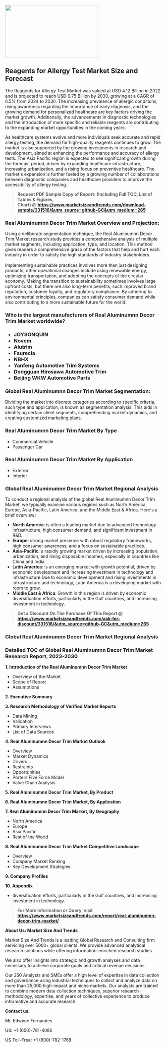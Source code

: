 <p><img class="alignnone size-medium wp-image-20088" src="https://ffe5etoiles.com/wp-content/uploads/2024/12/MST1-300x171.png" alt="" width="300" height="171" /></p><h2>Reagents for Allergy Test Market Size and Forecast</h2><p>The Reagents for Allergy Test Market was valued at USD 4.12 Billion in 2022 and is projected to reach USD 6.75 Billion by 2030, growing at a CAGR of 6.5% from 2024 to 2030. The increasing prevalence of allergic conditions, rising awareness regarding the importance of early diagnosis, and the growing demand for personalized healthcare are key factors driving the market growth. Additionally, the advancements in diagnostic technologies and the introduction of more specific and reliable reagents are contributing to the expanding market opportunities in the coming years.</p><p>As healthcare systems evolve and more individuals seek accurate and rapid allergy testing, the demand for high-quality reagents continues to grow. The market is also supported by the growing investments in research and development, aimed at enhancing the performance and accuracy of allergy tests. The Asia Pacific region is expected to see significant growth during the forecast period, driven by expanding healthcare infrastructure, increasing urbanization, and a rising focus on preventive healthcare. The market's expansion is further fueled by a growing number of collaborations between diagnostic companies and healthcare providers to improve the accessibility of allergy testing.</p></p><blockquote id="" class=""><strong>Request PDF Sample Copy of Report: (Including Full TOC, List of Tables &amp; Figures, Chart)&nbsp;@&nbsp;<strong><a href="https://www.marketsizeandtrends.com/download-sample/331516/&utm_source=github-GC&utm_medium=265" target="_blank">https://www.marketsizeandtrends.com/download-sample/331516/&utm_source=github-GC&utm_medium=265</a></strong></strong></blockquote><h3 id="" class="">Real Aluminumnn Decor Trim Market&nbsp;Overview and Projection:</h3><p id="" class="">Using a deliberate segmentation technique, the Real Aluminumnn Decor Trim Market research study provides a comprehensive analysis of multiple market segments, including application, type, and location. This method gives readers a comprehensive grasp of the factors that help and hurt each industry in order to satisfy the high standards of industry stakeholders. <br /> <br />Implementing sustainable practices involves more than just designing products; other operational changes include using renewable energy, optimizing transportation, and adopting the concepts of the circular economy. Making the transition to sustainability sometimes involves large upfront costs, but there are also long-term benefits, such improved brand reputation, customer loyalty, and regulatory compliance. By adhering to environmental principles, companies can satisfy consumer demand while also contributing to a more sustainable future for the world.</p><h3 id="" class="">Who is the largest manufacturers of&nbsp;Real Aluminumnn Decor Trim Market worldwide?</h3><h3 class=""><p><ul><li>JOYSONQUIN </li><li> Novem </li><li> Alutrim </li><li> Faurecia </li><li> NBHX </li><li> Yanfeng Automotive Trim Systems </li><li> Dongguan Hirosawa Automotive Trim </li><li> Beijing WKW Automotive Parts</li></ul></p></h3><h3 id="" class="">Global&nbsp;Real Aluminumnn Decor Trim Market Segmentation:</h3><p id="" class="">Dividing the market into discrete categories according to specific criteria, such type and application, is known as segmentation analysis. This aids in identifying certain client segments, comprehending market dynamics, and creating customized marketing plans.</p><h3 id="" class="">Real Aluminumnn Decor Trim Market&nbsp;By Type</h3><p><p><ul><li>Commercial Vehicle</li><li> Passenger Car</p></li></ul></p></p><h3 id="" class="">Real Aluminumnn Decor Trim Market&nbsp;By Application</h3><p class=""><p><ul><li>Exterior</li><li> Interior</li></ul></p></p><h3 id="" class="">Global Real Aluminumnn Decor Trim Market Regional Analysis</h3><p id="" class="">To conduct a regional analysis of the global Real Aluminumnn Decor Trim Market, we typically examine various regions such as North America, Europe, Asia-Pacific, Latin America, and the Middle East &amp; Africa. Here's a brief overview:</p><ul><li><strong>North America</strong>: is often a leading market due to advanced technology infrastructure, high consumer demand, and significant investment in R&amp;D.</li><li><strong>Europe</strong>: strong market presence with robust regulatory frameworks, high consumer awareness, and a focus on sustainable practices.</li><li><strong>Asia-Pacific</strong>: a rapidly growing market driven by increasing population, urbanization, and rising disposable incomes, especially in countries like China and India.</li><li><strong>Latin America</strong>: is an emerging market with growth potential, driven by economic development and increasing investment in technology and infrastructure.Due to economic development and rising investments in infrastructure and technology, Latin America is a developing market with room to grow.</li><li><strong>Middle East &amp; Africa</strong>: Growth in this region is driven by economic diversification efforts, particularly in the Gulf countries, and increasing investment in technology.</li></ul><blockquote id="" class=""><strong>Get a Discount On The Purchase Of This Report @ <strong><a href="https://www.marketsizeandtrends.com/ask-for-discount/331516/&utm_source=github-GC&utm_medium=265" target="_blank">https://www.marketsizeandtrends.com/ask-for-discount/331516/&utm_source=github-GC&utm_medium=265</a></strong></strong></blockquote><h3 id="" class="">Global Real Aluminumnn Decor Trim Market Regional Analysis</h3><h3 id="" class="">Detailed TOC of Global Real Aluminumnn Decor Trim Market Research Report, 2023-2030</h3><p id="" class=""><strong>1. Introduction of the Real Aluminumnn Decor Trim Market</strong></p><ul><li>Overview of the Market</li><li>Scope of Report</li><li>Assumptions</li></ul><p id="" class=""><strong>2. Executive Summary</strong></p><p id="" class=""><strong>3. Research Methodology of Verified Market Reports</strong></p><ul><li>Data Mining</li><li>Validation</li><li>Primary Interviews</li><li>List of Data Sources</li></ul><p id="" class=""><strong>4. Real Aluminumnn Decor Trim Market Outlook</strong></p><ul><li>Overview</li><li>Market Dynamics</li><li>Drivers</li><li>Restraints</li><li>Opportunities</li><li>Porters Five Force Model</li><li>Value Chain Analysis</li></ul><p id="" class=""><strong>5. Real Aluminumnn Decor Trim Market, By Product</strong></p><p id="" class=""><strong>6. Real Aluminumnn Decor Trim Market, By Application</strong></p><p id="" class=""><strong>7. Real Aluminumnn Decor Trim Market, By Geography</strong></p><ul><li>North America</li><li>Europe</li><li>Asia Pacific</li><li>Rest of the World</li></ul><p id="" class=""><strong>8. Real Aluminumnn Decor Trim Market Competitive Landscape</strong></p><ul><li>Overview</li><li>Company Market Ranking</li><li>Key Development Strategies</li></ul><p id="" class=""><strong>9. Company Profiles</strong></p><p id="" class=""><strong>10. Appendix</strong></p><ul><li>diversification efforts, particularly in the Gulf countries, and increasing investment in technology.</li></ul><blockquote id="" class=""><strong>For More Information or Query, visit <strong><strong><a href="https://www.marketsizeandtrends.com/report/real-aluminumnn-decor-trim-market/" target="_blank">https://www.marketsizeandtrends.com/report/real-aluminumnn-decor-trim-market/</a></strong></strong></strong></blockquote><p id="" class=""><strong>About Us: Market Size And Trends</strong></p><p id="" class="">Market Size And Trends is a leading Global Research and Consulting firm servicing over 5000+ global clients. We provide advanced analytical research solutions while offering information-enriched research studies.</p><p id="" class="">We also offer insights into strategic and growth analyses and data necessary to achieve corporate goals and critical revenue decisions.</p><p id="" class="">Our 250 Analysts and SMEs offer a high level of expertise in data collection and governance using industrial techniques to collect and analyze data on more than 25,000 high-impact and niche markets. Our analysts are trained to combine modern data collection techniques, superior research methodology, expertise, and years of collective experience to produce informative and accurate research.</p><p id="" class=""><strong>Contact us:</strong></p><p id="" class="">Mr. Edwyne Fernandes</p><p id="" class="">US: +1 (650)-781-4080</p><p id="" class="">US Toll-Free: +1 (800)-782-1768</p>
